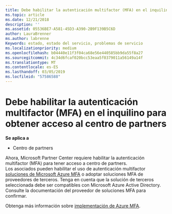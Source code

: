 ```yaml
---
title: Debe habilitar la autenticación multifactor (MFA) en el inquilino para obtener acceso a esta página | Centro de partners
ms.topic: article
ms.date: 12/21/2018
description: ''
ms.assetid: 05536BE7-A581-45D3-A390-2B9F139B5C6D
author: LauraBrenner
ms.author: labrenne
Keywords: estado, estado del servicio, problemas de servicio
ms.localizationpriority: medium
ms.openlocfilehash: b04440e11f3f04ca68e56e440585bb9da55f8a27
ms.sourcegitcommit: 4c34d6fcaf020bcc53eaa5f0379011a56149a14f
ms.translationtype: MT
ms.contentlocale: es-ES
ms.lasthandoff: 03/05/2019
ms.locfileid: "57586588"
---
```

# <a name="you-must-enable-multi-factor-authentication-mfa-on-your-tenant-to-gain-access-to-partner-center"></a>Debe habilitar la autenticación multifactor (MFA) en el inquilino para obtener acceso al centro de partners

**Se aplica a**

- Centro de partners


Ahora, Microsoft Partner Center requiere habilitar la autenticación multifactor (MFA) para tener acceso a centro de partners.  
Los asociados pueden habilitar el uso de autenticación multifactor [soluciones de Microsoft Azure MFA](https://docs.microsoft.com/en-us/azure/active-directory/authentication/concept-mfa-howitworks) o adoptar soluciones MFA de proveedores de terceros. Tenga en cuenta que la solución de terceros seleccionada debe ser compatibles con Microsoft Azure Active Directory. Consulte la documentación del proveedor de soluciones MFA para confirmar. 

Obtenga más información sobre [implementación de Azure MFA](https://docs.microsoft.com/en-us/azure/active-directory/authentication/howto-mfa-getstarted). 
 
